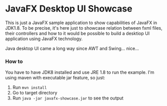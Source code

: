 # JavaFX Desktop UI Showcase

This is just a JavaFX sample application to show capabilities of JavaFX in JDK1.8.
To be precise, it's here just to showcase relation between fxml files, their controllers and how to it would be possible to build a desktiop UI application using JavaFX technology.

Java desktop UI came a long way since AWT and Swing... nice...

### How to

You have to have JDK8 installed and use JRE 1.8 to run the example. I'm using maven with executable jar feature, so just:

1. Run `mvn install`
2. Go to target directory
3. Run `java -jar javafx-showcase.jar` to see the output

